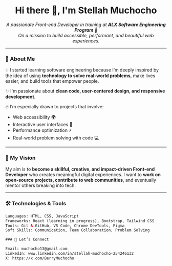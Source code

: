 <h1 align="center">Hi there 👋, I'm Stellah Muchocho</h1>

<p align="center">
  <em>A passionate Front-end Developer in training at <strong>ALX Software Engineering Program</strong> 🚀</em><br>
  <em>On a mission to build accessible, performant, and beautiful web experiences.</em>
</p>

---

### 🌟 About Me

💡 I started learning software engineering because I’m deeply inspired by the idea of using **technology to solve real-world problems**, make lives easier, and build tools that empower people.  

✨ I'm passionate about **clean code, user-centered design, and responsive development**.  

🔥 I’m especially drawn to projects that involve:
- Web accessibility 🌍
- Interactive user interfaces 🎨
- Performance optimization ⚡
- Real-world problem solving with code 💻

---

### 🎯 My Vision

My aim is to **become a skillful, creative, and impact-driven Front-end Developer** who creates meaningful digital experiences. I want to **work on open-source projects, contribute to web communities**, and eventually mentor others breaking into tech.

---

### 🛠️ Technologies & Tools

```html
Languages: HTML, CSS, JavaScript  
Frameworks: React (learning in progress), Bootstrap, Tailwind CSS  
Tools: Git & GitHub, VS Code, Chrome DevTools, Figma  
Soft Skills: Communication, Team Collaboration, Problem Solving

### 🤝 Let’s Connect

Email: muchocho13@gmail.com
LinkedIn: www.linkedin.com/in/stellah-muchocho-254246132
X: https://x.com/BerryMuchocho


